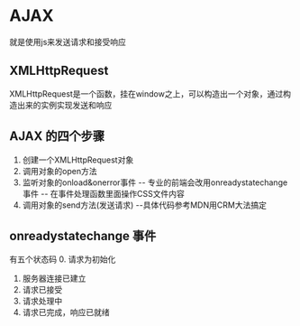# AJAX
就是使用js来发送请求和接受响应
## XMLHttpRequest
XMLHttpRequest是一个函数，挂在window之上，可以构造出一个对象，通过构造出来的实例实现发送和响应

## AJAX 的四个步骤
1. 创建一个XMLHttpRequest对象
2. 调用对象的open方法
3. 监听对象的onload&onerror事件
 -- 专业的前端会改用onreadystatechange事件
 -- 在事件处理函数里面操作CSS文件内容
4. 调用对象的send方法(发送请求)
 --具体代码参考MDN用CRM大法搞定   

## onreadystatechange 事件
有五个状态码
0. 请求为初始化
1. 服务器连接已建立
2. 请求已接受
3. 请求处理中
4. 请求已完成，响应已就绪 
